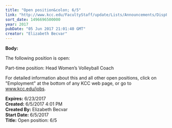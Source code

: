 ```yaml
---
title: "Open position&colon; 6/5"
link: "http://www.kcc.edu/FacultyStaff/update/Lists/Announcements/DispForm.aspx?ID=2444"
sort_date: 1496696500000
year: 2017
pubDate: "05 Jun 2017 21:01:40 GMT"
creator: "Elizabeth Becvar"
---
```


<div><b>Body:</b> <div class="ExternalClass2E75A2EFC0A54F7EABADBA1BADB358B8"><p>The following position is open:</p>
<p>Part-time position: Head Women’s Volleyball Coach</p>
<p>For detailed information about this and all other open positions, click on &quot;Employment&quot; at the bottom of any KCC web page, or go to <a href="/jobs">www.kcc.edu/jobs</a>.<br /></p></div></div>
<div><b>Expires:</b> 6/23/2017</div>
<div><b>Created:</b> 6/5/2017 4:01 PM</div>
<div><b>Created By:</b> Elizabeth Becvar</div>
<div><b>Start Date:</b> 6/5/2017</div>
<div><b>Title:</b> Open position: 6/5</div>
